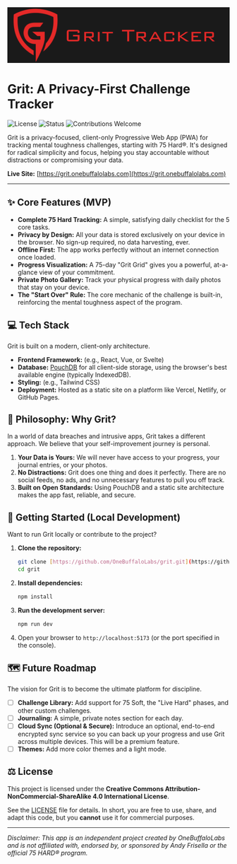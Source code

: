 <div align="center">
  <img src="public/assets/banners/logo-banner.png" alt="Grit Logo" />
</div>

# Grit: A Privacy-First Challenge Tracker

![License](https://img.shields.io/badge/License-CC%20BY--NC--SA%204.0-lightgrey.svg)
![Status](https://img.shields.io/badge/status-in%20development-orange)
![Contributions Welcome](https://img.shields.io/badge/contributions-welcome-brightgreen.svg)

Grit is a privacy-focused, client-only Progressive Web App (PWA) for tracking mental toughness challenges, starting with 75 Hard®. It's designed for radical simplicity and focus, helping you stay accountable without distractions or compromising your data.

**Live Site:** [https://grit.onebuffalolabs.com](https://grit.onebuffalolabs.com)

---

## ✨ Core Features (MVP)

- **Complete 75 Hard Tracking:** A simple, satisfying daily checklist for the 5 core tasks.
- **Privacy by Design:** All your data is stored exclusively on your device in the browser. No sign-up required, no data harvesting, ever.
- **Offline First:** The app works perfectly without an internet connection once loaded.
- **Progress Visualization:** A 75-day "Grit Grid" gives you a powerful, at-a-glance view of your commitment.
- **Private Photo Gallery:** Track your physical progress with daily photos that stay on your device.
- **The "Start Over" Rule:** The core mechanic of the challenge is built-in, reinforcing the mental toughness aspect of the program.

## 💻 Tech Stack

Grit is built on a modern, client-only architecture.

- **Frontend Framework:** (e.g., React, Vue, or Svelte)
- **Database:** [PouchDB](https://pouchdb.com/) for all client-side storage, using the browser's best available engine (typically IndexedDB).
- **Styling:** (e.g., Tailwind CSS)
- **Deployment:** Hosted as a static site on a platform like Vercel, Netlify, or GitHub Pages.

## 🧠 Philosophy: Why Grit?

In a world of data breaches and intrusive apps, Grit takes a different approach. We believe that your self-improvement journey is personal.

1.  **Your Data is Yours:** We will never have access to your progress, your journal entries, or your photos.
2.  **No Distractions:** Grit does one thing and does it perfectly. There are no social feeds, no ads, and no unnecessary features to pull you off track.
3.  **Built on Open Standards:** Using PouchDB and a static site architecture makes the app fast, reliable, and secure.

## 🚀 Getting Started (Local Development)

Want to run Grit locally or contribute to the project?

1.  **Clone the repository:**

    ```bash
    git clone [https://github.com/OneBuffaloLabs/grit.git](https://github.com/OneBuffaloLabs/grit.git)
    cd grit
    ```

2.  **Install dependencies:**

    ```bash
    npm install
    ```

3.  **Run the development server:**

    ```bash
    npm run dev
    ```

4.  Open your browser to `http://localhost:5173` (or the port specified in the console).

## 🗺️ Future Roadmap

The vision for Grit is to become the ultimate platform for discipline.

- [ ] **Challenge Library:** Add support for 75 Soft, the "Live Hard" phases, and other custom challenges.
- [ ] **Journaling:** A simple, private notes section for each day.
- [ ] **Cloud Sync (Optional & Secure):** Introduce an optional, end-to-end encrypted sync service so you can back up your progress and use Grit across multiple devices. This will be a premium feature.
- [ ] **Themes:** Add more color themes and a light mode.

## ⚖️ License

This project is licensed under the **Creative Commons Attribution-NonCommercial-ShareAlike 4.0 International License**.

See the [LICENSE](LICENSE) file for details. In short, you are free to use, share, and adapt this code, but you **cannot** use it for commercial purposes.

---

_Disclaimer: This app is an independent project created by OneBuffaloLabs and is not affiliated with, endorsed by, or sponsored by Andy Frisella or the official 75 HARD® program._
